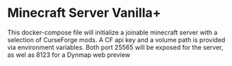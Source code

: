 # Minecraft Server Vanilla+
This docker-compose file will initialize a joinable minecraft server with a selection of CurseForge mods. A CF api key and a volume path is provided via environment variables. Both port 25565 will be exposed for the server, as wel as 8123 for a Dynmap web preview
